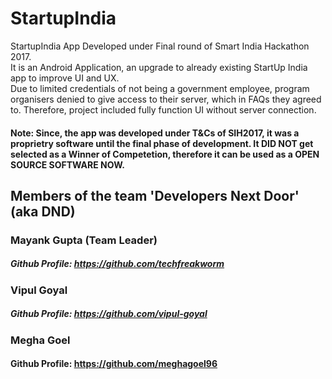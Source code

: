 # StartupIndia
StartupIndia App Developed under Final round of Smart India Hackathon 2017. </br>
It is an Android Application, an upgrade to already existing StartUp India app to improve UI and UX. </br>
Due to limited credentials of not being a government employee, program organisers denied to give access to their server, which in FAQs they agreed to. Therefore, project included fully function UI without server connection.


#### Note: Since, the app was developed under T&Cs of SIH2017, it was a proprietry software until the final phase of development. It DID NOT get selected as a Winner of Competetion, therefore it can be used as a OPEN SOURCE SOFTWARE NOW.

## Members of the team 'Developers Next Door' (aka DND)
### Mayank Gupta (Team Leader)
##### Github Profile: https://github.com/techfreakworm
### Vipul Goyal
##### Github Profile: https://github.com/vipul-goyal
### Megha Goel
#### Github Profile: https://github.com/meghagoel96
